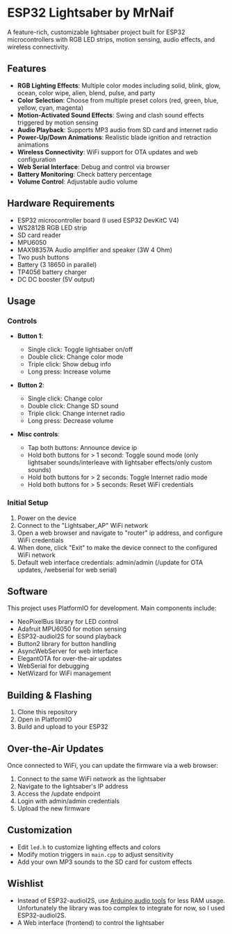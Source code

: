 # ESP32 Lightsaber by MrNaif

A feature-rich, customizable lightsaber project built for ESP32 microcontrollers with RGB LED strips, motion sensing, audio effects, and wireless connectivity.

## Features

- **RGB Lighting Effects**: Multiple color modes including solid, blink, glow, ocean, color wipe, alien, blend, pulse, and party
- **Color Selection**: Choose from multiple preset colors (red, green, blue, yellow, cyan, magenta)
- **Motion-Activated Sound Effects**: Swing and clash sound effects triggered by motion sensing
- **Audio Playback**: Supports MP3 audio from SD card and internet radio
- **Power-Up/Down Animations**: Realistic blade ignition and retraction animations
- **Wireless Connectivity**: WiFi support for OTA updates and web configuration
- **Web Serial Interface**: Debug and control via browser
- **Battery Monitoring**: Check battery percentage
- **Volume Control**: Adjustable audio volume

## Hardware Requirements

- ESP32 microcontroller board (I used ESP32 DevKitC V4)
- WS2812B RGB LED strip
- SD card reader
- MPU6050
- MAX98357A Audio amplifier and speaker (3W 4 Ohm)
- Two push buttons
- Battery (3 18650 in parallel)
- TP4056 battery charger
- DC DC booster (5V output)

## Usage

### Controls

- **Button 1**:
  - Single click: Toggle lightsaber on/off
  - Double click: Change color mode
  - Triple click: Show debug info
  - Long press: Increase volume

- **Button 2**:
  - Single click: Change color
  - Double click: Change SD sound
  - Triple click: Change internet radio
  - Long press: Decrease volume

- **Misc controls**:
  - Tap both buttons: Announce device ip
  - Hold both buttons for > 1 second: Toggle sound mode (only lightsaber sounds/interleave with lightsaber effects/only custom sounds)
  - Hold both buttons for > 2 seconds: Toggle Internet radio mode
  - Hold both buttons for > 5 seconds: Reset WiFi credentials

### Initial Setup

1. Power on the device
2. Connect to the "Lightsaber_AP" WiFi network
3. Open a web browser and navigate to "router" ip address, and configure WiFi credentials
4. When done, click "Exit" to make the device connect to the configured WiFi network
5. Default web interface credentials: admin/admin (/update for OTA updates, /webserial for web serial)

## Software

This project uses PlatformIO for development. Main components include:

- NeoPixelBus library for LED control
- Adafruit MPU6050 for motion sensing
- ESP32-audioI2S for sound playback
- Button2 library for button handling
- AsyncWebServer for web interface
- ElegantOTA for over-the-air updates
- WebSerial for debugging
- NetWizard for WiFi management

## Building & Flashing

1. Clone this repository
2. Open in PlatformIO
3. Build and upload to your ESP32

## Over-the-Air Updates

Once connected to WiFi, you can update the firmware via a web browser:

1. Connect to the same WiFi network as the lightsaber
2. Navigate to the lightsaber's IP address
3. Access the /update endpoint
4. Login with admin/admin credentials
5. Upload the new firmware

## Customization

- Edit `led.h` to customize lighting effects and colors
- Modify motion triggers in `main.cpp` to adjust sensitivity
- Add your own MP3 sounds to the SD card for custom effects

## Wishlist

- Instead of ESP32-audioI2S, use [Arduino audio tools](https://github.com/pschatzmann/arduino-audio-tools) for less RAM usage. Unfortunately the library was too complex to integrate for now, so I used ESP32-audioI2S.
- A Web interface (frontend) to control the lightsaber

